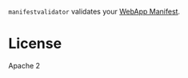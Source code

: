 `manifestvalidator` validates your [WebApp Manifest].

# License

Apache 2

[WebApp Manifest]: http://www.w3.org/TR/appmanifest/
